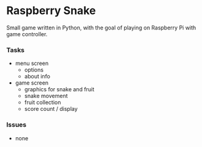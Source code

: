 Raspberry Snake
===============

Small game written in Python, with the goal of playing on Raspberry Pi with game controller.

### Tasks

 - menu screen
	- options
    - about info
 - game screen
    - graphics for snake and fruit
    - snake movement
	- fruit collection
    - score count / display

### Issues

 - none